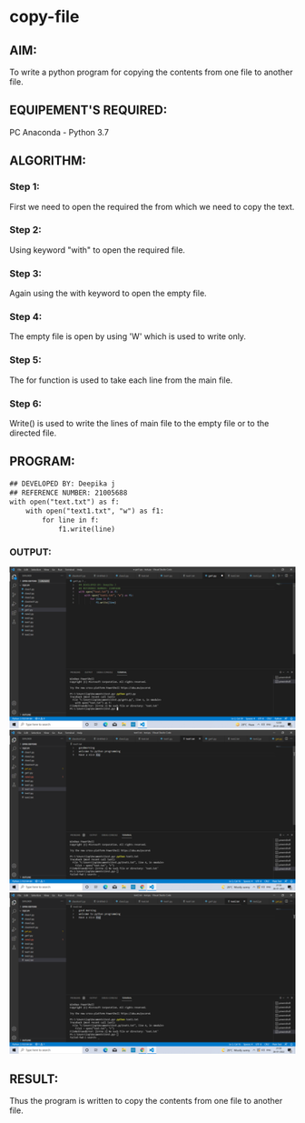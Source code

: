 # copy-file
## AIM:
To write a python program for copying the contents from one file to another file.
## EQUIPEMENT'S REQUIRED: 
PC
Anaconda - Python 3.7
## ALGORITHM: 
### Step 1:
First we need to open the required the from which we need to copy the text.

### Step 2: 
Using keyword "with" to open the required file.
 
### Step 3: 
Again using the with keyword to open the empty file.

### Step 4: 
The empty file is open by using 'W' which is used to write only.

### Step 5: 
The for function is used to take each line from the main file.
### Step 6: 
Write() is used to write the lines of main file to the empty file or to the directed file.

## PROGRAM:
```
## DEVELOPED BY: Deepika j
## REFERENCE NUMBER: 21005688
with open("text.txt") as f:
    with open("text1.txt", "w") as f1:
        for line in f:
            f1.write(line)
```            

### OUTPUT:
![output](.//l1.png)
![output](.//l2.png)
![output](.//l3.png)


## RESULT:
Thus the program is written to copy the contents from one file to another file.